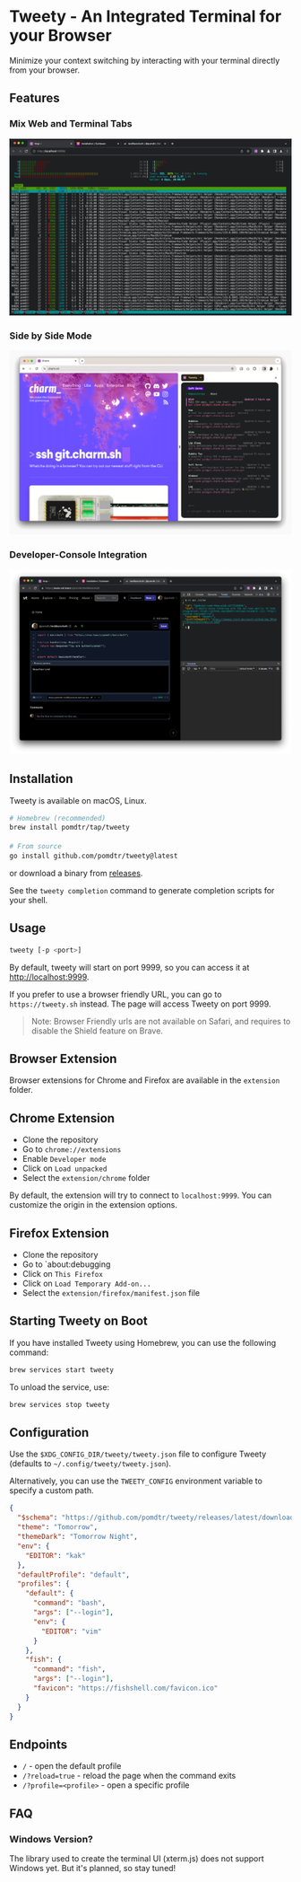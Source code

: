 # Tweety - An Integrated Terminal for your Browser

Minimize your context switching by interacting with your terminal directly from your browser.

## Features

### Mix Web and Terminal Tabs

![tweety running from the browser](./static/tabs.png)

### Side by Side Mode

![tweety running in a split pane](./static/panel.png)

### Developer-Console Integration

![tweety running in the developer panel](./static/devtools.png)

## Installation

Tweety is available on macOS, Linux.

```sh
# Homebrew (recommended)
brew install pomdtr/tap/tweety

# From source
go install github.com/pomdtr/tweety@latest
```

or download a binary from [releases](https://github.com/pomdtr/tweety/releases).

See the `tweety completion` command to generate completion scripts for your shell.

## Usage

```sh
tweety [-p <port>]
```

By default, tweety will start on port 9999, so you can access it at <http://localhost:9999>.

If you prefer to use a browser friendly URL, you can go to `https://tweety.sh` instead.
The page will access Tweety on port 9999.

> Note: Browser Friendly urls are not available on Safari, and requires to disable the Shield feature on Brave.

## Browser Extension

Browser extensions for Chrome and Firefox are available in the `extension` folder.

## Chrome Extension

- Clone the repository
- Go to `chrome://extensions`
- Enable `Developer mode`
- Click on `Load unpacked`
- Select the `extension/chrome` folder

By default, the extension will try to connect to `localhost:9999`. You can
customize the origin in the extension options.

## Firefox Extension

- Clone the repository
- Go to `about:debugging
- Click on `This Firefox`
- Click on `Load Temporary Add-on...`
- Select the `extension/firefox/manifest.json` file

## Starting Tweety on Boot

If you have installed Tweety using Homebrew, you can use the following command:

```sh
brew services start tweety
```

To unload the service, use:

```sh
brew services stop tweety
```

## Configuration

Use the `$XDG_CONFIG_DIR/tweety/tweety.json` file to configure Tweety (defaults
to `~/.config/tweety/tweety.json`).

Alternatively, you can use the `TWEETY_CONFIG` environment variable to specify a
custom path.

```json
{
  "$schema": "https://github.com/pomdtr/tweety/releases/latest/download/config.schema.json",
  "theme": "Tomorrow",
  "themeDark": "Tomorrow Night",
  "env": {
    "EDITOR": "kak"
  },
  "defaultProfile": "default",
  "profiles": {
    "default": {
      "command": "bash",
      "args": ["--login"],
      "env": {
        "EDITOR": "vim"
      }
    },
    "fish": {
      "command": "fish",
      "args": ["--login"],
      "favicon": "https://fishshell.com/favicon.ico"
    }
  }
}
```

## Endpoints

- `/` - open the default profile
- `/?reload=true` - reload the page when the command exits
- `/?profile=<profile>` - open a specific profile

## FAQ

### Windows Version?

The library used to create the terminal UI (xterm.js) does not support Windows yet.
But it's planned, so stay tuned!
